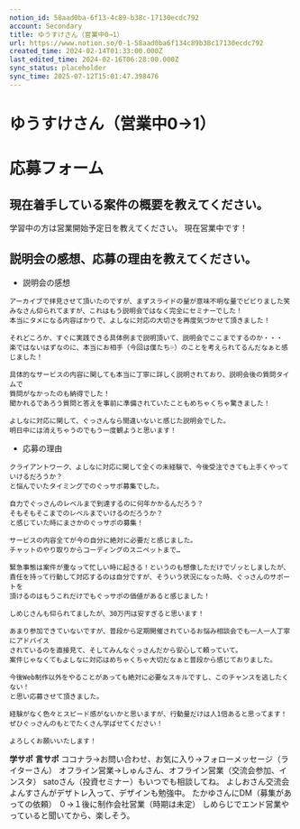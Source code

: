 ```yaml
---
notion_id: 58aad0ba-6f13-4c89-b38c-17130ecdc792
account: Secondary
title: ゆうすけさん（営業中0→1）
url: https://www.notion.so/0-1-58aad0ba6f134c89b38c17130ecdc792
created_time: 2024-02-14T01:33:00.000Z
last_edited_time: 2024-02-16T06:28:00.000Z
sync_status: placeholder
sync_time: 2025-07-12T15:01:47.398476
---
```

# ゆうすけさん（営業中0→1）

# 応募フォーム
  ## 現在着手している案件の概要を教えてください。
学習中の方は営業開始予定日を教えてください。
  現在営業中です！
  ## 説明会の感想、応募の理由を教えてください。
  - 説明会の感想
  ```plain text
アーカイブで拝見させて頂いたのですが、まずスライドの量が意味不明な量でビビりました笑
みなさん仰られてますが、これはもう説明会ではなく完全にセミナーでした！
本当にタメになる内容ばかりで、よしなに対応の大切さを再度気づかせて頂きました！

それどころか、すぐに実践できる具体例まで説明頂いて、説明会でここまでするのか・・・
楽ではないはずなのに、本当にお相手（今回は僕たち💦）のことを考えられてるんだなぁと感じました！

具体的なサービスの内容に関しても本当に丁寧に詳しく説明されており、説明会後の質問タイムで
質問がなかったのも納得でした！
聞かれるであろう質問と答えを事前に準備されていたこともめちゃくちゃ驚きました！

よしなに対応に関して、ぐっさんなら間違いないと感じた説明会でした。
明日中には消えちゃうのでもう一度観ようと思います！
  ```
  - 応募の理由
  ```plain text
クライアントワーク、よしなに対応に関して全くの未経験で、今後受注できても上手くやっていけるだろうか？
と悩んでいたタイミングでのぐっサポ募集でした。

自力でぐっさんのレベルまで到達するのに何年かかるんだろう？
そもそもそこまでのレベルまでいけるのだろうか？
と感じていた時にまさかのぐっサポの募集！

サービスの内容全てが今の自分に絶対に必要だと感じました。
チャットのやり取りからコーディングのスニペットまで…

緊急事態は案件が重なって忙しい時に起きる！というのも想像しただけでゾッとしましたが、
責任を持って行動して対応するのは自分ですが、そういう状況になった時、ぐっさんのサポートを
頂けるのはもうこれだけでもぐっサポの価値があると感じました！

しめじさんも仰られてましたが、30万円は安すぎると思います！

あまり参加できていないですが、普段から定期開催されているお悩み相談会でも一人一人丁寧にアドバイス
されているのを直接見て、そしてみんなぐっさんだから安心して頼っていて。
案件じゃなくてもよしなに対応はめちゃくちゃ大切だなぁと普段から感じておりました。

今後Web制作以外をやることがあっても絶対に必要なスキルですし、このチャンスを逃したくない！
と思い応募させて頂きました。

経験がなく色々とスピード感がないかと思いますが、行動量だけは人1倍あると思ってます！
ぜひぐっさんのもとでたくさん学ばせてください！

よろしくお願いいたします！
  ```
  
**学サポ**
**言サポ**
ココナラ→お問い合わせ、お気に入り→フォローメッセージ（ライターさん）
オフライン営業→しゅんさん、オフライン営業（交流会参加、インスタ）
satoさん（投資セミナー）もいつでも相談してね。
よしおさん交流会
よんすさんがデザトレ入って、デザインも勉強中。
たかゆさんにDM（募集があっての依頼）
０→１後に制作会社営業（時期は未定）
しめらじでエンド営業やっていると聞いてから、楽しそう。